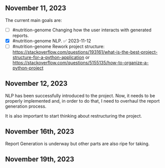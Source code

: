 ## November 11, 2023

The current main goals are:

- [ ] #nutrition-genome Changing how the user interacts with generated reports.
- [x] #nutrition-genome NLP. ✅ 2023-11-12
- [ ] #nutrition-genome Rework project structure: https://stackoverflow.com/questions/193161/what-is-the-best-project-structure-for-a-python-application or https://stackoverflow.com/questions/5155135/how-to-organize-a-python-project

## November 12, 2023

NLP has been successfully introduced to the project. Now, it needs to be properly implemented and, in order to do that, I need to overhaul the report generation process.

It is also important to start thinking about restructuring the project.

## November 16th, 2023

Report Generation is underway but other parts are also ripe for taking.
## November 19th, 2023

